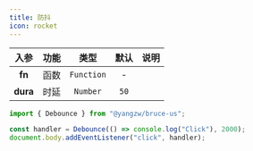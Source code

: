 ```yaml
---
title: 防抖
icon: rocket
---
```


入参|功能|类型|默认|说明
:-:|:-:|:-:|:-:|-
**fn**|函数|`Function`|-
**dura**|时延|`Number`|`50`

```js
import { Debounce } from "@yangzw/bruce-us";

const handler = Debounce(() => console.log("Click"), 2000);
document.body.addEventListener("click", handler);
```